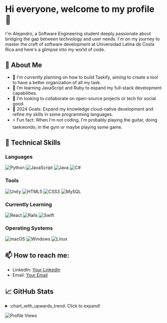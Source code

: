 # Hi everyone, welcome to my profile 👋

I'm Alejandro, a Software Engineering student deeply passionate about bridging the gap between technology and user needs. I'm on my journey to master the craft of software development at Universidad Latina de Costa Rica and here's a glimpse into my world of code.

## 📘 About Me
- 🔭 I'm currently planning on how to build Taskify, aiming to create a tool to have a better organization of all my task.
- 🌱 I’m learning JavaScript and Ruby to expand my full-stack development capabilities.
- 👯 I’m looking to collaborate on open-source projects or tech for social good.
- 🥅 2024 Goals: Expand my knowledge cloud-native development and refine my skills in some programming languages.
- ⚡ Fun fact: When I'm not coding, I'm probably playing the guitar, doing taekwondo, in the gym or maybe playing some game.


## 💼 Technical Skills

### Languages
![Python](https://img.shields.io/badge/-Python-...?style=...&logo=python)
![JavaScript](https://img.shields.io/badge/javascript-%23323330.svg?style=for-the-badge&logo=javascript&logoColor=%23F7DF1E)
![Java](https://img.shields.io/badge/-Java-...?style=...&logo=java)
![C#](https://img.shields.io/badge/-C%23-...?style=...&logo=c-sharp)


### Tools
![Unity](https://img.shields.io/badge/-Unity-...?style=...&logo=unity)
![HTML5](https://img.shields.io/badge/-HTML5-...?style=...&logo=html5)
![CSS3](https://img.shields.io/badge/-CSS3-...?style=...&logo=css3)
![MySQL](https://img.shields.io/badge/-MySQL-...?style=...&logo=mysql)

### Currently Learning
![React](https://img.shields.io/badge/-React-...?style=...&logo=react)
![Rails](https://img.shields.io/badge/-Rails-...?style=...&logo=ruby-on-rails)
![Swift](https://img.shields.io/badge/-Swift-...?style=...&logo=swift)

### Operating Systems
![macOS](https://img.shields.io/badge/-macOS-...?style=...&logo=apple)
![Windows](https://img.shields.io/badge/-Windows-...?style=...&logo=windows)
![Linux](https://img.shields.io/badge/-Linux-...?style=...&logo=linux)

## 📫 How to reach me:

- LinkedIn: [Your LinkedIn](https://www.linkedin.com/feed/)
- Email: [Your Email](chvbale15@gmail.com)

## 📈 GitHub Stats

<details>
  <summary>:chart_with_upwards_trend: Click to expand!</summary>

  ![Your GitHub stats](https://github-readme-stats.vercel.app/api?username=yourusername&show_icons=true&theme=radical)

</details>

![Profile Views](https://komarev.com/ghpvc/?username=yourusername&color=blueviolet)

<!-- Credits to Shields.io for badges: https://shields.io/ -->
